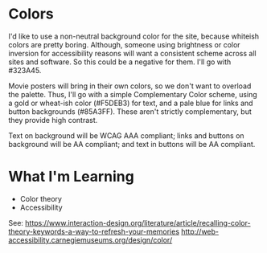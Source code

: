 # Colors
I'd like to use a non-neutral background color for the site, because whiteish colors 
are pretty boring. Although, someone using brightness or color inversion for 
accessibility reasons will want a consistent scheme across all sites and software. 
So this could be a negative for them. I'll go with #323A45.

Movie posters will bring in their own colors, so we don't want to overload the palette. 
Thus, I'll go with a simple Complementary Color scheme, using a gold or wheat-ish color 
(#F5DEB3) for text, and a pale blue for links and button backgrounds (#85A3FF). These 
aren't strictly complementary, but they provide high contrast.

Text on background will be WCAG AAA compliant; links and buttons on background will be
AA compliant; and text in buttons will be AA compliant.

# What I'm Learning
- Color theory
- Accessibility

See:
https://www.interaction-design.org/literature/article/recalling-color-theory-keywords-a-way-to-refresh-your-memories
http://web-accessibility.carnegiemuseums.org/design/color/
